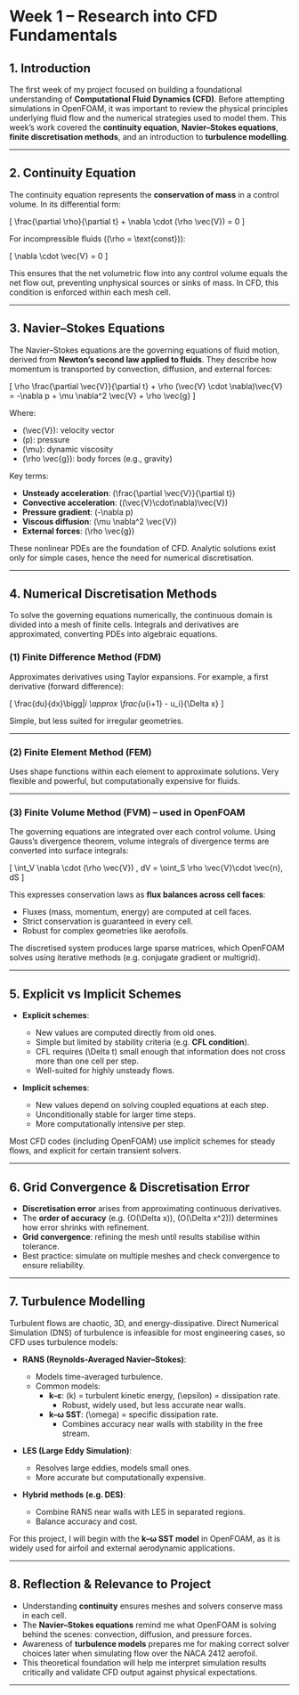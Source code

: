 # Week 1 – Research into CFD Fundamentals  

## 1. Introduction  
The first week of my project focused on building a foundational understanding of **Computational Fluid Dynamics (CFD)**. Before attempting simulations in OpenFOAM, it was important to review the physical principles underlying fluid flow and the numerical strategies used to model them. This week’s work covered the **continuity equation**, **Navier–Stokes equations**, **finite discretisation methods**, and an introduction to **turbulence modelling**.  

---

## 2. Continuity Equation  
The continuity equation represents the **conservation of mass** in a control volume. In its differential form:  

\[
\frac{\partial \rho}{\partial t} + \nabla \cdot (\rho \vec{V}) = 0
\]

For incompressible fluids (\(\rho = \text{const}\)):  

\[
\nabla \cdot \vec{V} = 0
\]

This ensures that the net volumetric flow into any control volume equals the net flow out, preventing unphysical sources or sinks of mass. In CFD, this condition is enforced within each mesh cell.  

---

## 3. Navier–Stokes Equations  
The Navier–Stokes equations are the governing equations of fluid motion, derived from **Newton’s second law applied to fluids**. They describe how momentum is transported by convection, diffusion, and external forces:  

\[
\rho \frac{\partial \vec{V}}{\partial t} + \rho (\vec{V} \cdot \nabla)\vec{V} 
= -\nabla p + \mu \nabla^2 \vec{V} + \rho \vec{g}
\]

Where:  
- \(\vec{V}\): velocity vector  
- \(p\): pressure  
- \(\mu\): dynamic viscosity  
- \(\rho \vec{g}\): body forces (e.g., gravity)  

Key terms:  
- **Unsteady acceleration**: \(\frac{\partial \vec{V}}{\partial t}\)  
- **Convective acceleration**: \((\vec{V}\cdot\nabla)\vec{V}\)  
- **Pressure gradient**: \(-\nabla p\)  
- **Viscous diffusion**: \(\mu \nabla^2 \vec{V}\)  
- **External forces**: \(\rho \vec{g}\)  

These nonlinear PDEs are the foundation of CFD. Analytic solutions exist only for simple cases, hence the need for numerical discretisation.  

---

## 4. Numerical Discretisation Methods  
To solve the governing equations numerically, the continuous domain is divided into a mesh of finite cells. Integrals and derivatives are approximated, converting PDEs into algebraic equations.  

### (1) Finite Difference Method (FDM)  
Approximates derivatives using Taylor expansions. For example, a first derivative (forward difference):  

\[
\frac{du}{dx}\bigg|_i \approx \frac{u_{i+1} - u_i}{\Delta x}
\]

Simple, but less suited for irregular geometries.  

---

### (2) Finite Element Method (FEM)  
Uses shape functions within each element to approximate solutions. Very flexible and powerful, but computationally expensive for fluids.  

---

### (3) Finite Volume Method (FVM) – used in OpenFOAM  
The governing equations are integrated over each control volume. Using Gauss’s divergence theorem, volume integrals of divergence terms are converted into surface integrals:  

\[
\int_V \nabla \cdot (\rho \vec{V}) \, dV = \oint_S \rho \vec{V}\cdot \vec{n}\, dS
\]

This expresses conservation laws as **flux balances across cell faces**:  
- Fluxes (mass, momentum, energy) are computed at cell faces.  
- Strict conservation is guaranteed in every cell.  
- Robust for complex geometries like aerofoils.  

The discretised system produces large sparse matrices, which OpenFOAM solves using iterative methods (e.g. conjugate gradient or multigrid).  

---

## 5. Explicit vs Implicit Schemes  

- **Explicit schemes**:  
  - New values are computed directly from old ones.  
  - Simple but limited by stability criteria (e.g. **CFL condition**).  
  - CFL requires \(\Delta t\) small enough that information does not cross more than one cell per step.  
  - Well-suited for highly unsteady flows.  

- **Implicit schemes**:  
  - New values depend on solving coupled equations at each step.  
  - Unconditionally stable for larger time steps.  
  - More computationally intensive per step.  

Most CFD codes (including OpenFOAM) use implicit schemes for steady flows, and explicit for certain transient solvers.  

---

## 6. Grid Convergence & Discretisation Error  
- **Discretisation error** arises from approximating continuous derivatives.  
- The **order of accuracy** (e.g. \(O(\Delta x)\), \(O(\Delta x^2)\)) determines how error shrinks with refinement.  
- **Grid convergence**: refining the mesh until results stabilise within tolerance.  
- Best practice: simulate on multiple meshes and check convergence to ensure reliability.  

---

## 7. Turbulence Modelling  
Turbulent flows are chaotic, 3D, and energy-dissipative. Direct Numerical Simulation (DNS) of turbulence is infeasible for most engineering cases, so CFD uses turbulence models:  

- **RANS (Reynolds-Averaged Navier–Stokes)**:  
  - Models time-averaged turbulence.  
  - Common models:  
    - **k–ε**: \(k\) = turbulent kinetic energy, \(\epsilon\) = dissipation rate.  
      - Robust, widely used, but less accurate near walls.  
    - **k–ω SST**: \(\omega\) = specific dissipation rate.  
      - Combines accuracy near walls with stability in the free stream.  

- **LES (Large Eddy Simulation)**:  
  - Resolves large eddies, models small ones.  
  - More accurate but computationally expensive.  

- **Hybrid methods (e.g. DES)**:  
  - Combine RANS near walls with LES in separated regions.  
  - Balance accuracy and cost.  

For this project, I will begin with the **k–ω SST model** in OpenFOAM, as it is widely used for airfoil and external aerodynamic applications.  

---

## 8. Reflection & Relevance to Project  
- Understanding **continuity** ensures meshes and solvers conserve mass in each cell.  
- The **Navier–Stokes equations** remind me what OpenFOAM is solving behind the scenes: convection, diffusion, and pressure forces.  
- Awareness of **turbulence models** prepares me for making correct solver choices later when simulating flow over the NACA 2412 aerofoil.  
- This theoretical foundation will help me interpret simulation results critically and validate CFD output against physical expectations.  

---
